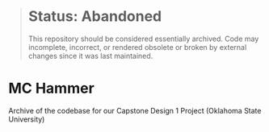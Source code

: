 > # Status: Abandoned
> This repository should be considered essentially archived. Code may incomplete, incorrect, or rendered obsolete or broken by external changes since it was last maintained.

MC Hammer
==================

Archive of the codebase for our Capstone Design 1 Project (Oklahoma State University)
